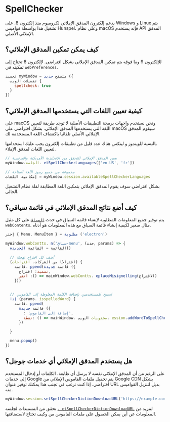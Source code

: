 # SpellChecker

يدعم إلكترون المدقق الإملائي لكروميوم منذ إلكترون 8.  على Windows و Linux يتم تشغيل هذا بواسطة قواميس Hunspel، وعلى نظام macOS فإنه يستخدم API المدقق الإملائي الأصلي.

## كيف يمكن تمكين المدقق الإملائي؟

للإلكترون 9 وما فوقه يتم تمكين المدقق الإملائي بشكل افتراضي.  لإلكترون 8 تحتاج إلى تمكينه في `webPreferences`.

```js
تجسيد myWindow = متصفح جديد ({
  تفضيلات الويب {
    spellcheck: true
  }
})
```

## كيفية تعيين اللغات التي يستخدمها المدقق الإملائي؟

على macOS ونحن نستخدم واجهات برمجة التطبيقات الأصلية لا توجد طريقة لتعيين اللغة التي يستخدمها المدقق الإملائي. بشكل افتراضي على macOS سيقوم المدقق الإملائي الأصلي تلقائيا باكتشاف اللغة المستخدمة لك.

بالنسبة للويندوز و لينكس هناك عدد قليل من تطبيقات إلكترون يجب عليك استخدامها لتعيين اللغات لمدقق الإملاء.

```js
// يعين المدقق الإملائي للتحقق من الإنجليزية الأمريكية والفرنسية
myWindow.الجلسة. etSpellCheckerLanguages(['en-US', 'fr'])

// مجموعة من جميع رموز اللغة المتاحة
إمكانية اللغات = myWindow.session.availableSpellCheckerLanguages
```

بشكل افتراضي سوف يقوم المدقق الإملائي بتمكين اللغة المطابقة لقلة نظام التشغيل الحالي.

## كيف أضع نتائج المدقق الإملائي في قائمة سياقي؟

يتم توفير جميع المعلومات المطلوبة لإنشاء قائمة السياق في حدث [`السياق`](../api/web-contents.md#event-context-menu) على كل مثيل `webContents`.  مثال صغير لكيفية إنشاء قائمة السياق مع هذه المعلومات هو أدناه.

```js
إختر { Menu, MenuItem } = مطلوبة ('electron')

myWindow.webContts. n('سياق-menu', (حدث, params) => {
  القائمة = القائمة الجديدة()

  // أضف كل اقتراح تهجئة
  (اقتراحًا من الشركات. اقتراحات) {
    قائمة. ppend(قائمة جديدة ({
      تسمية: اقتراح,
      انقر :() => mainWindow.webContts. eplaceMisignelling(الاقتراح)
    }))


  // اسمح للمستخدمين بإضافة الكلمة المغلوطة إلى القاموس
  إذا (params. isspelledWord) {
    قائمة. ppend(
      قائمة جديدة ({
        : 'إضافة إلى القاموس',
        نقطة: () => mainWindow. محتويات الويب. ession.addWordToSpellCheckerDictionary(params.misspelledWord)
      })

  }

  menu.popup()
})
```

## هل يستخدم المدقق الإملائي أي خدمات جوجل؟

على الرغم من أن المدقق الإملائي نفسه لا يرسل أي طابعة، الكلمات أو إدخال المستخدم إلى خدمات Google يتم تحميل ملفات القاموس الإملائي من Google CDN بشكل افتراضي.  إذا كنت ترغب في تجنب هذا يمكنك توفير عنوان URL بديل لتنزيل القواميس منه.

```js
myWindow.session.setSpellCheckerDictionDownloadURL('https://example.com/dictionaries/')
```

تحقق من المستندات لجلسة [`. etSpellCheckerDictionDownloadURL`](https://www.electronjs.org/docs/api/session#sessetspellcheckerdictionarydownloadurlurl) لمزيد من المعلومات عن أين يمكن الحصول على ملفات القاموس من وكيف تحتاج لاستضافتها.

